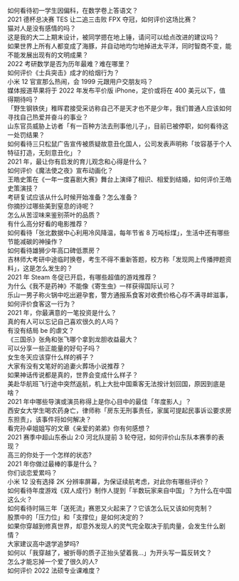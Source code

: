 如何看待初一学生因偏科，在数学卷上答语文？  
2021 德杯总决赛 TES 让二追三击败 FPX 夺冠，如何评价这场比赛？  
猫对人是没有感情的吗？  
这是我的大二上期末设计，被同学摁在地上锤，请问可以给点改进的建议吗？  
如果世界上所有人都变成了海豚，并自动地均匀地掉进太平洋，同时智商不变，能不能发展出现有的文明成果？  
2022 考研数学是否为历年最难？难在哪里？  
如何评价《士兵突击》成才的给烟行为？  
小米 12 官宣那么热闹，会 1999 元跟用户交朋友吗？  
媒体报道苹果将于 2022 年发布平价版 iPhone，定价或将在 400 美元以下，值得期待吗？  
「野生钢铁侠」稚晖君接受采访称自己不是天才也不是少年，我们普通人应该如何寻找自己热爱并奋斗的事业？  
山东官员威胁上访者「有一百种方法去刑事他儿子」，目前已被停职，如何看待这一处罚结果？  
如何看待三只松鼠广告宣传被质疑故意丑化国人，公司发表声明称「妆容基于个人特征打造，无刻意丑化」？  
2021 年，最让你有启发的育儿观念和心得是什么？  
如何评价《魔法使之夜》宣布动画化？  
王皓史策在《一年一度喜剧大赛》舞台上演绎了相识、相爱到结婚，如何评价王皓史策演技？  
考研复试应该从什么时候开始准备？怎么准备？  
你摘抄过哪些美到窒息的诗呢？  
怎么从苦涩味来鉴别茶叶的品质？  
有什么高分好看的电影推荐？  
如何看待「张北数据中心利用冷风降温，每年节省 8 万吨标煤」，生活中还有哪些节能减碳的神操作？  
如何看待雄狮少年高口碑低票房？  
吉林师大考研中途临时换卷，考生不得不重新答题，校方称「发现网上传播押题资料」，这是怎么发生的？  
2021 年 Steam 冬促已开启，有哪些超值的游戏推荐？  
为什么《我不是药神》不能像《寄生虫》一样获得国际认可？  
乐山一男子称火锅中吃出避孕套，警方通报系食客对收费价格心存不满寻衅滋事，如何评价食客这一行为？  
2021 年，你最满意的一笔投资是什么？  
真的有人可以忘记自己喜欢很久的人吗？  
有没有结局 be 的虐文？  
《三国杀》张角和张飞哪个拿到龙胆收益最大？  
可以分享一些正能量的好句子吗？  
女生冬天应该穿什么样的裤子？  
大家有没有文笔好的追妻火葬场小说推荐？  
如果神话传说都是真的，世界会变成什么样子？  
美赴华航班飞行途中突然返航，机上大批中国乘客无法按计划回国，原因到底是啥？  
2021 年中哪些导演或演员称得上是你心目中的最佳「年度影人」？  
西安女大学生喝农药身亡，律师称「房东无刑事责任，家属可提起民事诉讼要求房东担责」，该事件将如何解决？  
看完孙卓姐姐写的文章《亲爱的弟弟》你有何感想？  
2021 赛季中超山东泰山 2:0 河北队提前 3 轮夺冠，如何评价山东队本赛季的表现？  
高三的你处于一个怎样的状态?  
2021 年你做过最棒的事是什么？  
你们谈恋爱累吗？  
小米 12 没有选择 2K 分辨率屏幕，为保证续航考虑，对此你有哪些评价？  
如何看待年度游戏《双人成行》制作人提到「半数玩家来自中国」？为什么在中国这么火？  
如何看待时隔三年「送死流」赛恩又火起来了？它该怎么玩又该如何克制？  
股票中的「压力位」和「支撑位」是如何决定的？  
如果你穿越到修真世界，却意外发现人的灵气完全取决于肌肉量，会发生什么剧情？  
大家建议高中退学追梦吗?  
如何以「我穿越了，被折辱的质子正抬头望着我…」为开头写一篇反转文？  
怎么才能忘掉一个爱了很久的人?  
如何评价 2022 法硕专业课难度？  
